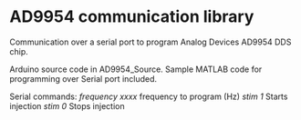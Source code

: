 # AD9954 communication library

Communication over a serial port to program Analog Devices AD9954 DDS chip.

Arduino source code in AD9954_Source.
Sample MATLAB code for programming over Serial port included.

Serial commands:
_frequency xxxx_    frequency to program (Hz)
_stim 1_            Starts injection
_stim 0_            Stops injection

